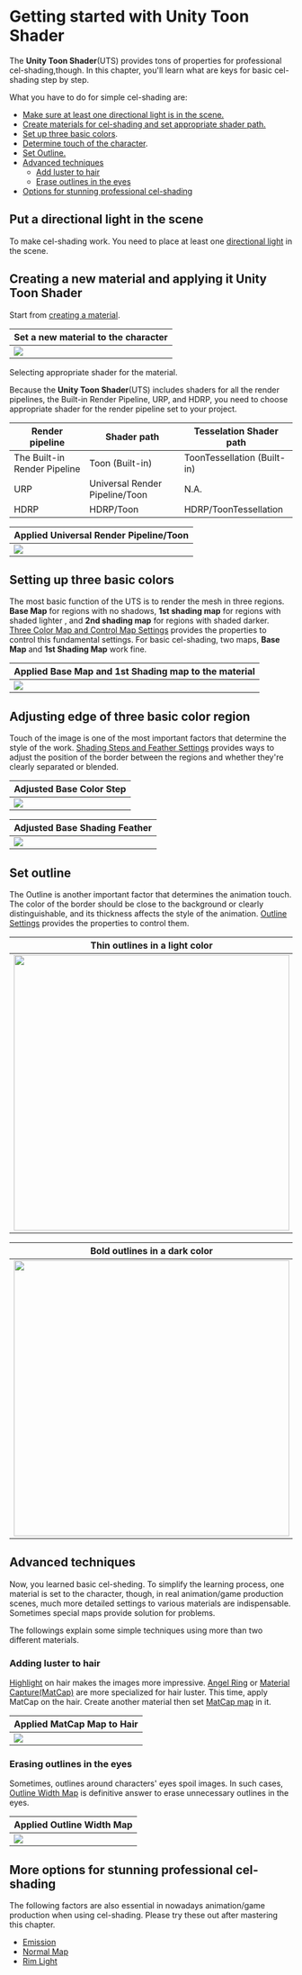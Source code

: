 # Getting started with Unity Toon Shader

The **Unity Toon Shader**(UTS) provides tons of properties for professional cel-shading,though. In this chapter, you'll learn what are keys for basic cel-shading step by step. 

What you have to do for simple cel-shading are:
* [Make sure at least one directional light is in the scene.](#put-a-directional-light-in-the-scene)
* [Create materials for cel-shading and set appropriate shader path.](#creating-a-new-material-and-applying-it-unity-toon-shader)
* [Set up three basic colors](#setting-up-three-basic-colors).
* [Determine touch of the character](#adjusting-edge-of-three-basic-color-region).
* [Set Outline.](#set-outline)
* [Advanced techniques](#advanced-techniques)
  * [Add luster to hair](#adding-luster-to-hair)
  * [Erase outlines in the eyes](#erasing-outlines-in-the-eyes)
* [Options for stunning professional cel-shading](#more-options-for-stunning-professional-cel-shading)


## Put a directional light in the scene
To make cel-shading work. You need to place at least one [directional light](https://docs.unity3d.com/2022.2/Documentation/Manual/Lighting.html) in the scene.

## Creating a new material and applying it Unity Toon Shader

Start from [creating a material](https://docs.unity3d.com/2022.2/Documentation/Manual/materials-introduction.html).

| Set a new material to the character | 
| --- | 
| <img src="images/UrpLitMaterial.png"> | 

Selecting appropriate shader for the material. 

Because the **Unity Toon Shader**(UTS) includes shaders for all the render pipelines, the Built-in Render Pipeline, URP, and HDRP, you need to choose appropriate shader for the render pipeline set to your project.

| Render pipeline | Shader path | Tesselation Shader path |
|----|----|----|
|The Built-in Render Pipeline | Toon (Built-in) | ToonTessellation (Built-in) |
|URP | Universal Render Pipeline/Toon | N.A. |
|HDRP | HDRP/Toon | HDRP/ToonTessellation

| Applied Universal Render Pipeline/Toon | 
| --- | 
| <img src="images/AppliedUTS.png"> | 

## Setting up three basic colors

The most basic function of the UTS is to render the mesh in three regions. **Base Map** for regions with no shadows, **1st shading map** for regions with shaded lighter , and **2nd shading map** for regions with shaded darker. [Three Color Map and Control Map Settings](Basic.md) provides the properties to control this fundamental settings. For basic cel-shading, two maps, **Base Map** and **1st Shading Map** work fine.

| Applied Base Map and 1st Shading map to the material | 
| --- | 
| <img src="images/AppliedTextures.png"> | 




## Adjusting edge of three basic color region

Touch of the image is one of the most important factors that determine the style of the work. [Shading Steps and Feather Settings](ShadingStepAndFeather.md) provides  ways to adjust the position of the border between the regions and whether they're clearly separated or blended.

| Adjusted Base Color Step | 
| --- | 
|<img src="images/AdjustingBorder.png">  | 

| Adjusted Base Shading Feather | 
| --- | 
| <img src="images/AdjustingFeather.png">  | 

## Set outline
The Outline is another important factor that determines the animation touch. The color of the border should be close to the background or clearly distinguishable, and its thickness affects the style of the animation. [Outline Settings](Outline.md) provides the properties to control them.

| Thin outlines in a light color | 
| --- | 
| <img src="images/ThinOutline.png" width="490">  | 

| Bold outlines in a dark color | 
| --- | 
| <img src="images/BoldOutline.png" width="490">  | 

## Advanced techniques
Now, you  learned basic cel-sheding. To simplify the learning process, one material is set to the character, though, in real animation/game production scenes, much more detailed settings to various materials are indispensable. Sometimes special maps provide solution for problems.

The followings explain some simple techniques using more than two different materials.

### Adding luster to hair
[Highlight](Highlight.md) on hair makes the images more impressive. [Angel Ring](AngelRing.md) or [Material Capture(MatCap)](MatCap.md) are more specialized for hair luster. This time, apply MatCap on the hair. Create another material  then set [MatCap map](MatCap.md#matcap-map) in it.

| Applied MatCap Map to Hair | 
| --- | 
| <img src="images/luster.png">  | 

### Erasing outlines in the eyes
Sometimes, outlines around characters' eyes spoil images. In such cases, [Outline Width Map](Outline.md#outline-width-map) is definitive answer to erase unnecessary outlines in the eyes.

| Applied Outline Width Map | 
| --- | 
| <img src="images/OutlineWidthMap.png">  | 

## More options for stunning professional cel-shading
The following factors are also essential in nowadays animation/game production when using cel-shading. Please try these out after mastering this chapter.

* [Emission](Emission.md)
* [Normal Map](NormalMap.md)
* [Rim Light](Rimlight.md)

